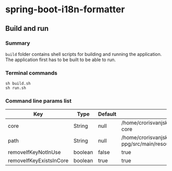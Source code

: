 # spring-boot-i18n-formatter

## Build and run

### Summary
`build` folder contains shell scripts for building and running the application.
The application first has to be built to be able to run.

### Terminal commands
```shell
sh build.sh
sh run.sh
```

### Command line params list
| Key                     | Type    |Default | Example                                                             | Required           |
|-------------------------|---------|--------|---------------------------------------------------------------------|--------------------|
| core                    | String  |null    | /home/crorisvanjski4/Desktop/dev/core/src/main/resources/i18n-core  | :heavy_check_mark: |
| path                    | String  |null    | /home/crorisvanjski4/Desktop/dev/croris-ppg/src/main/resources/i18n | :heavy_check_mark: |
| removeIfKeyNotInUse     | boolean |false   | true                                                                | :x:                |
| removeIfKeyExistsInCore | boolean |true    | true                                                                | :x:                |